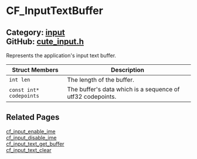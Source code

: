 [//]: # (This file is automatically generated by Cute Framework's docs parser.)
[//]: # (Do not edit this file by hand!)
[//]: # (See: https://github.com/RandyGaul/cute_framework/blob/master/samples/docs_parser.cpp)
[](../header.md ':include')

# CF_InputTextBuffer

Category: [input](/api_reference?id=input)  
GitHub: [cute_input.h](https://github.com/RandyGaul/cute_framework/blob/master/include/cute_input.h)  
---

Represents the application's input text buffer.

Struct Members | Description
--- | ---
`int len` | The length of the buffer.
`const int* codepoints` | The buffer's data which is a sequence of utf32 codepoints.

## Related Pages

[cf_input_enable_ime](/input/cf_input_enable_ime.md)  
[cf_input_disable_ime](/input/cf_input_disable_ime.md)  
[cf_input_text_get_buffer](/input/cf_input_text_get_buffer.md)  
[cf_input_text_clear](/input/cf_input_text_clear.md)  
